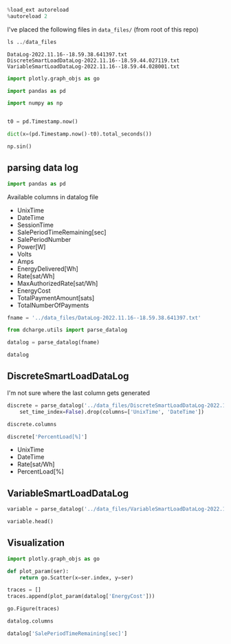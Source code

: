 ```python
%load_ext autoreload
%autoreload 2
```

I've placed the following files in `data_files/` (from root of this repo)

```python
ls ../data_files
```

```
DataLog-2022.11.16--18.59.38.641397.txt
DiscreteSmartLoadDataLog-2022.11.16--18.59.44.027119.txt
VariableSmartLoadDataLog-2022.11.16--18.59.44.028001.txt
```

```python
import plotly.graph_objs as go
```

```python
import pandas as pd
```

```python
import numpy as np
```

```python

```

```python
t0 = pd.Timestamp.now()
```

```python
dict(x=(pd.Timestamp.now()-t0).total_seconds())
```

```python
np.sin()
```

## parsing data log

```python
import pandas as pd
```

Available columns in datalog file

* UnixTime
* DateTime
* SessionTime
* SalePeriodTimeRemaining[sec]
* SalePeriodNumber
* Power[W]
* Volts
* Amps
* EnergyDelivered[Wh]
* Rate[sat/Wh]
* MaxAuthorizedRate[sat/Wh]
* EnergyCost
* TotalPaymentAmount[sats]
* TotalNumberOfPayments

```python
fname = '../data_files/DataLog-2022.11.16--18.59.38.641397.txt'
```

```python
from dcharge.utils import parse_datalog
```

```python
datalog = parse_datalog(fname)

datalog
```

## DiscreteSmartLoadDataLog


I'm not sure where the last column gets generated

```python
discrete = parse_datalog('../data_files/DiscreteSmartLoadDataLog-2022.11.16--18.59.44.027119.txt',
    set_time_index=False).drop(columns=['UnixTime', 'DateTime'])
```

```python
discrete.columns
```

```python
discrete['PercentLoad[%]']
```

* UnixTime
* DateTime
* Rate[sat/Wh]
* PercentLoad[%]


## VariableSmartLoadDataLog

```python
variable = parse_datalog('../data_files/VariableSmartLoadDataLog-2022.11.16--18.59.44.028001.txt')
```

```python
variable.head()
```

## Visualization

```python
import plotly.graph_objs as go
```

```python
def plot_param(ser):
    return go.Scatter(x=ser.index, y=ser)
```

```python
traces = []
traces.append(plot_param(datalog['EnergyCost']))

go.Figure(traces)
```

```python
datalog.columns
```

```python
datalog['SalePeriodTimeRemaining[sec]']
```

```python

```

```python

```
